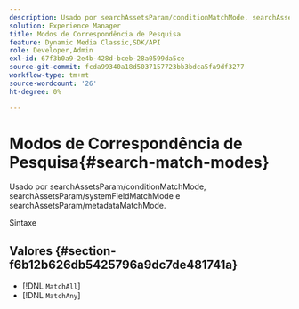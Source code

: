 ```yaml
---
description: Usado por searchAssetsParam/conditionMatchMode, searchAssetsParam/systemFieldMatchMode e searchAssetsParam/metadataMatchMode.
solution: Experience Manager
title: Modos de Correspondência de Pesquisa
feature: Dynamic Media Classic,SDK/API
role: Developer,Admin
exl-id: 67f3b0a9-2e4b-428d-bceb-28a0599da5ce
source-git-commit: fcda99340a18d5037157723bb3bdca5fa9df3277
workflow-type: tm+mt
source-wordcount: '26'
ht-degree: 0%

---
```


# Modos de Correspondência de Pesquisa{#search-match-modes}

Usado por searchAssetsParam/conditionMatchMode, searchAssetsParam/systemFieldMatchMode e searchAssetsParam/metadataMatchMode.

Sintaxe

## Valores {#section-f6b12b626db5425796a9dc7de481741a}

* [!DNL `MatchAll`]
* [!DNL `MatchAny`]
